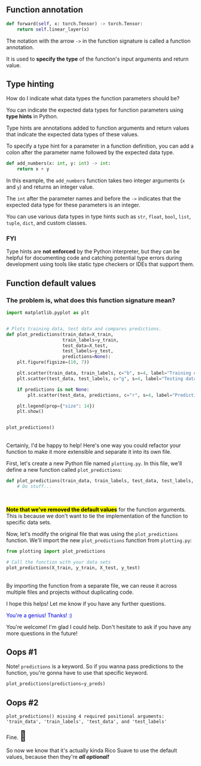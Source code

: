 ## Function annotation

```py
def forward(self, x: torch.Tensor) -> torch.Tensor:
    return self.linear_layer(x)
```

The notation with the arrow `->` in the function signature is called a function annotation.

It is used to **specify the type** of the function's input arguments and return value.

## Type hinting

How do I indicate what data types the function parameters should be?

You can indicate the expected data types for function parameters using **type hints** in Python.

Type hints are annotations added to function arguments and return values that indicate the expected data types of these values.

To specify a type hint for a parameter in a function definition, you can add a colon after the parameter name followed by the expected data type.

```python
def add_numbers(x: int, y: int) -> int:
    return x + y
```

In this example, the `add_numbers` function takes two integer arguments (`x` and `y`) and returns an integer value.

The `int` after the parameter names and before the `->` indicates that the expected data type for these parameters is an integer.

You can use various data types in type hints such as `str`, `float`, `bool`, `list`, `tuple`, `dict`, and custom classes.

### FYI

Type hints are **not enforced** by the Python interpreter, but they can be helpful for documenting code and catching potential type errors during development using tools like static type checkers or IDEs that support them.

## Function default values

### The problem is, what does this function signature mean?

```python
import matplotlib.pyplot as plt


# Plots training data, test data and compares predictions.
def plot_predictions(train_data=X_train,
                     train_labels=y_train,
                     test_data=X_test,
                     test_labels=y_test,
                     predictions=None):
    plt.figure(figsize=(10, 7))

    plt.scatter(train_data, train_labels, c="b", s=4, label="Training data")
    plt.scatter(test_data, test_labels, c="g", s=4, label="Testing data")

    if predictions is not None:
        plt.scatter(test_data, predictions, c="r", s=4, label="Predictions")

    plt.legend(prop={"size": 14})
    plt.show()


plot_predictions()

```

<br>
Certainly, I'd be happy to help! Here's one way you could refactor your function to make it more extensible and separate it into its own file.

First, let's create a new Python file named `plotting.py`. In this file, we'll define a new function called `plot_predictions`:

```python
def plot_predictions(train_data, train_labels, test_data, test_labels, predictions=None):
    # Do stuff...
```

<br>

<mark>**Note that we've removed the default values**</mark> for the function arguments. This is because we don't want to tie the implementation of the function to specific data sets.

Now, let's modify the original file that was using the `plot_predictions` function. We'll import the new `plot_predictions` function from `plotting.py`:

```python
from plotting import plot_predictions

# Call the function with your data sets
plot_predictions(X_train, y_train, X_test, y_test)
```

<br>
By importing the function from a separate file, we can reuse it across multiple files and projects without duplicating code.

I hope this helps! Let me know if you have any further questions.

<span style="color:#0000dd;">You're a genius!  Thanks! :)</span>

You're welcome! I'm glad I could help. Don't hesitate to ask if you have any more questions in the future!

## Oops #1

Note!  `predictions` is a keyword.  So if you wanna pass predictions to the function, you're gonna have to use that specific keyword.

```python
plot_predictions(predictions=y_preds)
```

## Oops #2

`plot_predictions() missing 4 required positional arguments: 'train_data', 'train_labels', 'test_data', and 'test_labels'`

Fine. <span style="font-size:27px;">🐶</span>

So now we know that it's actually kinda Rico Suave to use the default values, because then they're ***all optional!***


<br>
